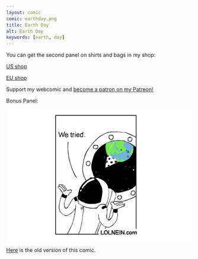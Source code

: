 ```yaml
---
layout: comic
comic: earthday.png
title: Earth Day
alt: Earth Day
keywords: [earth, day]
---
```


You can get the second panel on shirts and bags in my shop:

[US shop](https://shop.spreadshirt.com/lolnein/)

[EU shop](https://shop.spreadshirt.de/lolnein)

Support my webcomic and [become a patron on my Patreon!](https://www.patreon.com/lolnein)

Bonus Panel:

![Earth Day Bonus Panel](/images/earthday_bonus.png)

[Here](/images/earthday_old.png) is the old version of this comic.